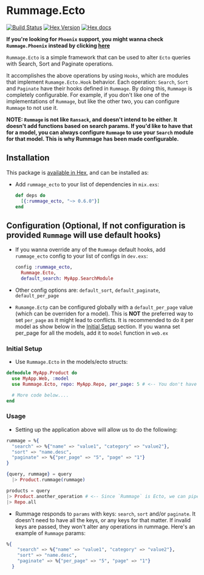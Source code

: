 # Rummage.Ecto

[![Build Status](https://travis-ci.org/Excipients/rummage_ecto.svg?branch=master)](https://travis-ci.org/Excipients/rummage_ecto) [![Hex Version](http://img.shields.io/hexpm/v/rummage_ecto.svg?style=flat)](https://hex.pm/packages/rummage_ecto) [![Hex docs](http://img.shields.io/badge/hex.pm-docs-green.svg?style=flat)](https://hexdocs.pm/rummage_ecto)

**If you're looking for `Phoenix` support, you might wanna check `Rummage.Phoenix` instead by clicking
[here](https://github.com/Excipients/rummage_phoenix)**

`Rummage.Ecto` is a simple framework that can be used to alter `Ecto` queries with Search, Sort and Paginate operations.

It accomplishes the above operations by using `Hooks`, which are modules that implement `Rumamge.Ecto.Hook` behavior.
Each operation: `Search`, `Sort` and `Paginate` have their hooks defined in `Rummage`. By doing this, `Rummage` is completely
configurable. For example, if you don't like one of the implementations of `Rummage`, but like the other two,
 you can configure `Rummage` to not use it.


**NOTE: `Rummage` is not like `Ransack`, and doesn't intend to be either. It doesn't add functions based on search params.
If you'd like to have that for a model, you can always configure `Rummage` to use your `Search` module for that model. This
is why Rummage has been made configurable.**

## Installation

This package is [available in Hex](https://hexdocs.pm/rummage_ecto/), and can be installed as:

  - Add `rummage_ecto` to your list of dependencies in `mix.exs`:

    ```elixir
    def deps do
      [{:rummage_ecto, "~> 0.6.0"}]
    end
    ```


## Configuration (Optional, If not configuration is provided `Rummage` will use default hooks)

  - If you wanna override any of the `Rummage` default hooks,
    add `rummage_ecto` config to your list of configs in `dev.exs`:

    ```elixir
    config :rummage_ecto,
      Rummage.Ecto,
      default_search: MyApp.SearchModule
    ```

  - Other config options are: `default_sort`, `default_paginate`, `default_per_page`

  - `Rumamge.Ectp` can be configured globally with a `default_per_page` value (which can be overriden for a model).
    This is **NOT** the preferred way to set `per_page` as it might lead to conflicts. It is recommended to
    do it per model as show below in the [Initial Setup](#initial-setup) section. If you wanna set per_page
    for all the models, add it to `model` function in `web.ex`


### Initial Setup

  - Use `Rummage.Ecto` in the models/ecto structs:

  ```elixir
  defmodule MyApp.Product do
    use MyApp.Web, :model
    use Rummage.Ecto, repo: MyApp.Repo, per_page: 5 # <-- You don't have to pass per_page if you have set it in the config.exs, but this way is preferred over setting it up in config file.

    # More code below....
  end
  ```

### Usage

  - Setting up the application above will allow us to do the following:

  ```elixir
  rummage = %{
    "search" => %{"name" => "value1", "category" => "value2"},
    "sort" => "name.desc",
    "paginate" => %{"per_page" => "5", "page" => "1"}
  }

  {query, rummage} = query
    |> Product.rummage(rummage)

  products = query
  |> Product.another_operation # <-- Since `Rummage` is Ecto, we can pipe the result query into another query operation.
  |> Repo.all
  ```

  - Rummage responds to `params` with keys: `search`, `sort` and/or `paginate`. It doesn't need to have all the keys, or any keys for that matter.
    If invalid keys are passed, they won't alter any operations in rummage. Here's an example of `Rummage` params:

  ```elixir
  %{
      "search" => %{"name" => "value1", "category" => "value2"},
      "sort" => "name.desc",
      "paginate" => %{"per_page" => "5", "page" => "1"}
    }
  ```


